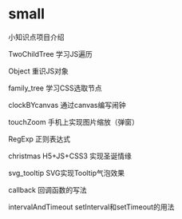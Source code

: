 # small

小知识点项目介绍

TwoChildTree
学习JS遍历

Object
重识JS对象

family_tree
学习CSS选取节点

clockBYcanvas
通过canvas编写闹钟

touchZoom
手机上实现图片缩放（弹窗）

RegExp
正则表达式

christmas
H5+JS+CSS3 实现圣诞情缘

svg_tooltip
SVG实现Tooltip气泡效果

callback
回调函数的写法

intervalAndTimeout
setInterval和setTimeout的用法


